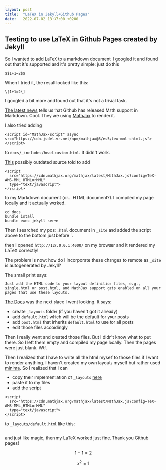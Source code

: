 ```yaml
---
layout: post
title:  "LaTeX in Jekyll+Github Pages"
date:   2022-07-02 13:37:00 +0200
---
```


## Testing to use LaTeX in Github Pages created by Jekyll

So I wanted to add LaTeX to a markdown document. I googled it and found out that it's supported and it's pretty simple: just do this

```
$$1+1=2$$
```

When I tried it, the result looked like this:

```
\[1+1=2\] 
```

I googled a bit more and found out that it's not a trivial task.

[The latest news](https://nschloe.github.io/2022/05/20/math-on-github.html) tells us that Github has released Math support in Markdown. Cool. They are using [MathJax](https://www.mathjax.org/) to render it.

I also tried adding 

```
<script id="MathJax-script" async src="https://cdn.jsdelivr.net/npm/mathjax@3/es5/tex-mml-chtml.js"></script>
```

to `docs/_includes/head-custom.html`. It didn't work.

[This](https://www.fabriziomusacchio.com/blog/2021-08-10-How_to_use_LaTeX_in_Markdown/) possibly outdated source told to add

```
<script
  src="https://cdn.mathjax.org/mathjax/latest/MathJax.js?config=TeX-AMS-MML_HTMLorMML"
  type="text/javascript">
</script>

```

to my Markdown document (or... HTML document?). I compiled my page locally and it actually worked.

```
cd docs
bundle istall
bundle exec jekyll serve
```

Then I searched my post `.html` document in `_site` and added the script above to the bottom just before `</html>.

then I opened `http://127.0.0.1:4000/` on my browser and it rendered my LaTeX correctly!

The problem is now: how do I incorporate these changes to remote as `_site` is autogenerated by Jekyll?

The small print says:

```
Just add the HTML code to your layout definition files, e.g., single.html or post.html, and MathJax support gets enabled on all your pages that use these layouts.
```

[The Docs](https://jekyllrb.com/docs/layouts/) was the next place I went looking. It says:
- create `_layouts` folder (if you haven't got it already)
- add `default.html` which will be the default for your posts
- add `post.html` that inherits `default.html` to use for all posts
- edit those files accordingly

Then I really went and created those files. But I didn't know what to put there. So I left them empty and compiled my page locally. Then the pages were just blank. Wtf.

Then I realized that I have to write all the html myself to those files if I want to render anything. I haven't created my own layouts myself but rather used [minima](https://github.com/jekyll/minima). So I realized that I can 
- copy their implementiation of `_layouts` [here](https://github.com/jekyll/minima/tree/master/_layouts)
- paste it to my files
- add the script

```
<script
  src="https://cdn.mathjax.org/mathjax/latest/MathJax.js?config=TeX-AMS-MML_HTMLorMML"
  type="text/javascript">
</script>
```

to `_layouts/default.html` like this:

```html
```

and just like magic, then my LaTeX worked just fine. Thank you Github pages!

$$ 1+1 = 2 $$

$$ x^2 = 1 $$
